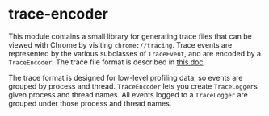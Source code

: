 # trace-encoder

This module contains a small library for generating trace files that can be viewed with Chrome by
visiting `chrome://tracing`. Trace events are represented by the various subclasses of `TraceEvent`,
and are encoded by a `TraceEncoder`. The trace file format is described in [this doc][1].

The trace format is designed for low-level profiling data, so events are grouped by process and
thread. `TraceEncoder` lets you create `TraceLogger`s given process and thread names. All events
logged to a `TraceLogger` are grouped under those process and thread names.

[1]: https://docs.google.com/document/d/1CvAClvFfyA5R-PhYUmn5OOQtYMH4h6I0nSsKchNAySU
